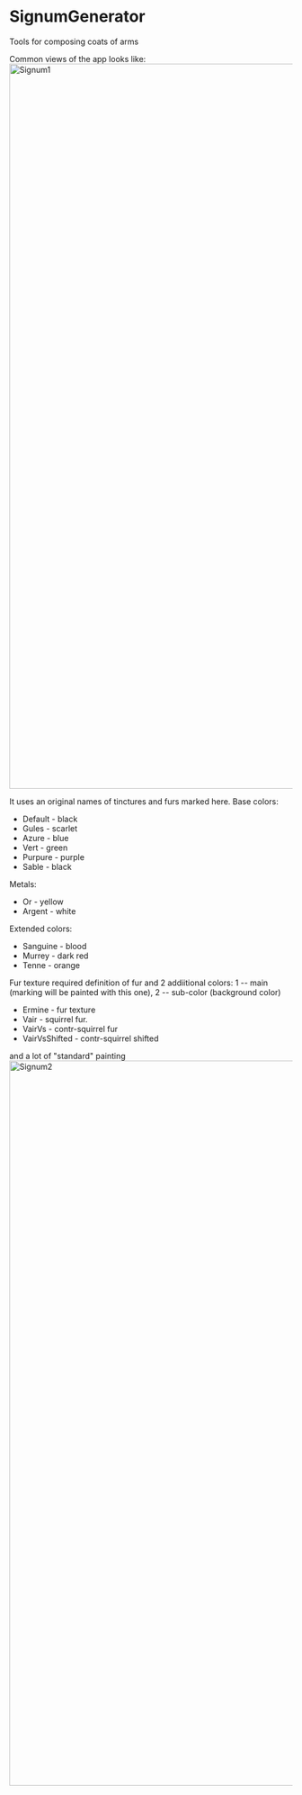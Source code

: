 # SignumGenerator
Tools for composing coats of arms

Common views of the app looks like: 
<img width="1288" alt="Signum1" src="https://user-images.githubusercontent.com/4736499/139422227-6bc3d81a-fbbf-4dfb-b763-e647d7606e14.png">

It uses an original names of tinctures and furs marked here.
Base colors:
- Default - black
- Gules - scarlet
- Azure - blue
- Vert - green
- Purpure - purple
- Sable - black

Metals: 
- Or - yellow
- Argent - white

Extended colors:
- Sanguine - blood
- Murrey - dark red
- Tenne - orange

Fur texture required definition of fur and 2 addiitional colors: 1 -- main (marking will be painted with this one), 2 -- sub-color (background color)
- Ermine - fur texture
- Vair - squirrel fur.
- VairVs - contr-squirrel fur
- VairVsShifted - contr-squirrel shifted

and a lot of "standard" painting
<img width="1288" alt="Signum2" src="https://user-images.githubusercontent.com/4736499/139422665-1eb0dc33-497d-48c8-ba97-e1096f6ef161.png">
